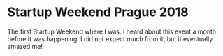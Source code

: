 # Startup Weekend Prague 2018

<!--date:2018-02-02--2018-03-04-->

The first Startup Weekend where I was. I heard about this event a month before it was happening. I did not expect much from it, but it eventually amazed me!
